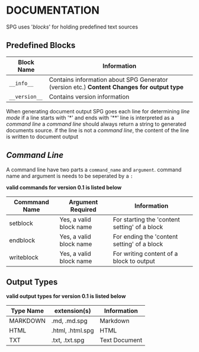 # DOCUMENTATION

SPG uses '*blocks*' for holding predefined text sources

## Predefined Blocks

| Block Name   | Information |
| ------------ | ----------- |
| `__info__`   | Contains information about SPG Generator (version etc.) **Content Changes for output type**|
| `__version__`| Contains version information

When generating document output SPG goes each line for determining *line mode*
if a line starts with '\*' and ends with '\*\*' line is interpreted as a *command line*
a *command line* should always return a string to generated documents source.
 if the line is not a *command line*, the content of the line is written to document output

## *Command Line*
A command line have two parts a `command_name` and `argument`.
command name and argument is needs to be seperated by a `:`

**valid commands for version 0.1 is listed below**

| Commmand Name | Argument Required       | Information                                   |
| ------------- | ----------------------- | --------------------------------------------- |
| setblock      | Yes, a valid block name | For starting the 'content setting' of a block |
| endblock      | Yes, a valid block name | For ending the 'content setting' of a block   |
| writeblock    | Yes, a valid block name | For writing content of a block to output      |

## Output Types

**valid output types for version 0.1 is listed below**

| Type Name | extension(s)     | Information   |
| --------- | ---------------- | ------------- |
| MARKDOWN  | .md, .md.spg     | Markdown      |
| HTML      | .html, .html.spg | HTML          |
| TXT       | .txt, .txt.spg   | Text Document |
